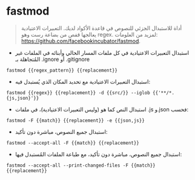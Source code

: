# fastmod

> أداة للاستبدال الجزئي للنصوص في قاعدة الأكواد لديك.
> التعبيرات الاعتيادية يعالجها قفص من بضاعة رست وهو regex.
> لمزيد من العلومات: <https://github.com/facebookincubator/fastmod>.

- استبدال التعبيرات الاعتيادية في كل ملفات المسار الحالي وأبنائه في الملفات غير المُتجاهلة بـ .ignore أو .gitignore

`fastmod {{regex_pattern}} {{replacement}}`

- استبدال التعبيرات الاعتيادية مع تحديد المكان الذي يُستبدل فيه:

`fastmod {{regex}} {{replacement}} -d {{src/}} --iglob {{'**/*.{js,json}'}}`

- استبدال النص كما هو (وليس التعبيرات الاعتيادية)، في ملفات .js و.json فحسب:

`fastmod -F {{match}} {{replacement}} -e {{json,js}}`

- استبدال جميع النصوص، مباشرة دون تأكيد:

`fastmod --accept-all -F {{match}} {{replacement}}`

- استبدال جميع النصوص، مباشرة دون تأكيد، مع طباعة الملفات المُستبدل فيها:

`fastmod --accept-all --print-changed-files -F {{match}} {{replacement}}`
